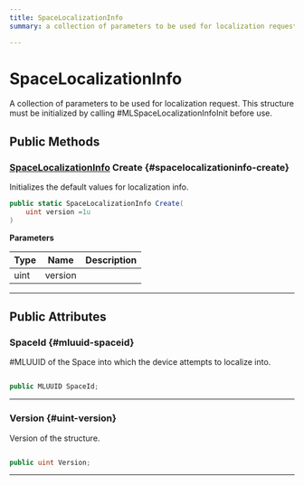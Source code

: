 ```yaml
---
title: SpaceLocalizationInfo
summary: a collection of parameters to be used for localization request. this structure must be initialized by calling #mlspacelocalizationinfoinit before use. 

---
```


# SpaceLocalizationInfo




A collection of parameters to be used for localization request. This structure must be initialized by calling #MLSpaceLocalizationInfoInit before use.   





## Public Methods

### [SpaceLocalizationInfo](/versioned_docs/version-02-Aug-2023/unity-api/api/UnityEngine.XR.MagicLeap/MLSpace/UnityEngine.XR.MagicLeap.MLSpace.SpaceLocalizationInfo.md) Create {#spacelocalizationinfo-create}

Initializes the default values for localization info. 

```csharp
public static SpaceLocalizationInfo Create(
    uint version =1u
)
```


**Parameters**

| Type | Name  | Description  | 
|--|--|--|
| uint |version||






-----------

## Public Attributes

### SpaceId {#mluuid-spaceid}

#MLUUID of the Space into which the device attempts to localize into. 

```csharp

public MLUUID SpaceId;

```






-----------

### Version {#uint-version}

Version of the structure. 

```csharp

public uint Version;

```






-----------


